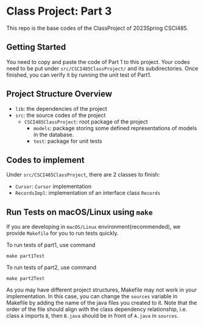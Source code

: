 # Class Project: Part 3

This repo is the base codes of the ClassProject of 2023Spring CSCI485.

## Getting Started
You need to copy and paste the code of Part 1 to this project. 
Your codes need to be put under `src/CSCI485ClassProject/` and its subdirectories. 
Once finished, you can verify it by running the unit test of Part1.

## Project Structure Overview

- `lib`: the dependencies of the project
- `src`: the source codes of the project
  - `CSCI485ClassProject`: root package of the project
    - `models`: package storing some defined representations of models in the database.
    - `test`: package for unit tests
    
## Codes to implement
Under `src/CSCI485ClassProject`, there are 2 classes to finish:
- `Cursor`: `Cursor` implementation
- `RecordsImpl`: implementation of an interface class `Records`

## Run Tests on macOS/Linux using `make`

If you are developing in `macOS/Linux` environment(recommended), we provide `Makefile` for you to run tests quickly.

To run tests of part1, use command
```shell
make part1Test
```

To run tests of part2, use command
```shell
make part2Test
```

As you may have different project structures, Makefile may not work in your implementation. In this case, you can change the `sources` variable in Makefile by adding the name of the java files you created to it.
Note that the order of the file should align with the class dependency relationship, i.e. class `A` imports `B`, then `B.java` should be in front of `A.java` in `sources`.
